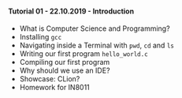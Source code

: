 #### Tutorial 01 - 22.10.2019 - Introduction

* What is Computer Science and Programming?
* Installing `gcc`
* Navigating inside a Terminal with `pwd`, `cd` and `ls`
* Writing our first program `hello_world.c`
* Compiling our first program
* Why should we use an IDE?
* Showcase: CLion?
* Homework for IN8011